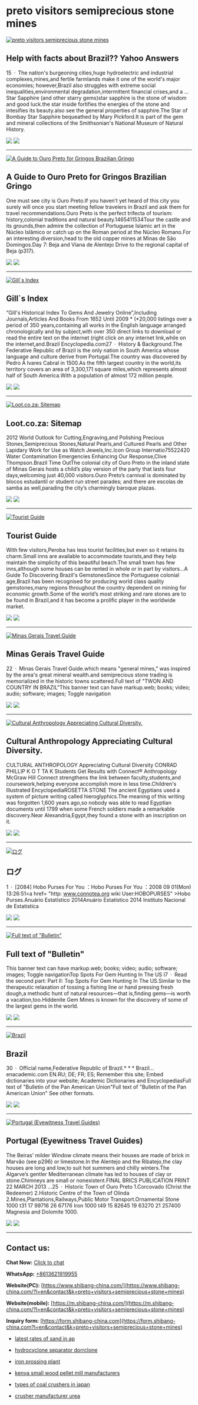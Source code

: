 # preto visitors semiprecious stone mines

<a href="https://swt.shibang-china.com/?l=en&img&k=preto+visitors+semiprecious+stone+mines" target="_blank">![preto visitors semiprecious stone mines](http://static.shibang-china.com/all-800x300/737.jpg)</a>

## Help with facts about Brazil?? Yahoo Answers
15&ensp;&#0183;&ensp;The nation's burgeoning cities,huge hydroelectric and industrial complexes,mines,and fertile farmlands make it one of the world's major economies; however,Brazil also struggles with extreme social inequalities,environmental degradation,intermittent financial crises,and a …Star Sapphire (and other starry gems)star sapphire is the stone of wisdom and good luck.the star inside fortifies the energies of the stone and intesifies its beauty.also see the general properties of sapphire.The Star of Bombay Star Sapphire bequeathed by Mary Pickford.It is part of the gem and mineral collections of the Smithsonian's National Museum of Natural History.


<a href="https://whatsapp.shibangsoft.com/WhatsApp.php" target="_blank" title="WhatsApp">![](http://static.shibang-china.com/icon/whatsapp.png)</a> <a href="https://swt.shibang-china.com/?l=en&icon&k=preto+visitors+semiprecious+stone+mines" target="_blank">![](http://static.shibang-china.com/icon/chat-en.png)</a>

---

<a href="https://swt.shibang-china.com/?l=en&img&k=preto+visitors+semiprecious+stone+mines" target="_blank">![A Guide to Ouro Preto for Gringos Brazilian Gringo](http://static.shibang-china.com/all-800x300/431.jpg)</a>

## A Guide to Ouro Preto for Gringos Brazilian Gringo
One must see city is Ouro Preto.If you haven’t yet heard of this city you surely will once you start meeting fellow travelers in Brazil and ask them for travel recommendations.Ouro Preto is the perfect trifecta of tourism: history,colonial traditions and natural beauty.1465411534Tour the castle and its grounds,then admire the collection of Portuguese Islamic art in the N&#250;cleo Isl&#226;mico or catch up on the Roman period at the N&#250;cleo Romano.For an interesting diversion,head to the old copper mines at Minas de S&#227;o Domingos.Day 7: Beja and Viana de Alentejo Drive to the regional capital of Beja (p317).


<a href="https://whatsapp.shibangsoft.com/WhatsApp.php" target="_blank" title="WhatsApp">![](http://static.shibang-china.com/icon/whatsapp.png)</a> <a href="https://swt.shibang-china.com/?l=en&icon&k=preto+visitors+semiprecious+stone+mines" target="_blank">![](http://static.shibang-china.com/icon/chat-en.png)</a>

---

<a href="https://swt.shibang-china.com/?l=en&img&k=preto+visitors+semiprecious+stone+mines" target="_blank">![Gill`s Index](http://static.shibang-china.com/all-800x300/344.jpg)</a>

## Gill`s Index
“Gill's Historical Index To Gems And Jewelry Online”,Including Journals,Articles And Books From 1652 Until 2009 * (*20,000 listings over a period of 350 years,containing all works in the English language arranged chronologically and by subject,with over 350 direct links to download or read the entire text on the internet (right click on any internet link,while on the internet,and.Brazil Encyclopedia.com27&ensp;&#0183;&ensp;History &amp; Background.The Federative Republic of Brazil is the only nation in South America whose language and culture derive from Portugal.The country was discovered by Pedro &#193; lvares Cabral in 1500.As the fifth largest country in the world,its territory covers an area of 3,300,171 square miles,which represents almost half of South America.With a population of almost 172 million people.


<a href="https://whatsapp.shibangsoft.com/WhatsApp.php" target="_blank" title="WhatsApp">![](http://static.shibang-china.com/icon/whatsapp.png)</a> <a href="https://swt.shibang-china.com/?l=en&icon&k=preto+visitors+semiprecious+stone+mines" target="_blank">![](http://static.shibang-china.com/icon/chat-en.png)</a>

---

<a href="https://swt.shibang-china.com/?l=en&img&k=preto+visitors+semiprecious+stone+mines" target="_blank">![Loot.co.za: Sitemap](http://static.shibang-china.com/all-800x300/609.jpg)</a>

## Loot.co.za: Sitemap
2012 World Outlook for Cutting,Engraving,and Polishing Precious Stones,Semiprecious Stones,Natural Pearls,and Cultured Pearls and Other Lapidary Work for Use as Watch Jewels,Inc.Icon Group Internatio75522420 Water Contamination Emergencies Enhancing Our Response,Clive Thompson.Brazil Time OutThe colonial city of Ouro Preto in the inland state of Minas Gerais hosts a child’s play version of the party that lasts four days,welcoming just 40,000 visitors.Ouro Preto’s carnival is dominated by blocos estudantil or student run street parades; and there are escolas de samba as well,parading the city’s charmingly baroque plazas.


<a href="https://whatsapp.shibangsoft.com/WhatsApp.php" target="_blank" title="WhatsApp">![](http://static.shibang-china.com/icon/whatsapp.png)</a> <a href="https://swt.shibang-china.com/?l=en&icon&k=preto+visitors+semiprecious+stone+mines" target="_blank">![](http://static.shibang-china.com/icon/chat-en.png)</a>

---

<a href="https://swt.shibang-china.com/?l=en&img&k=preto+visitors+semiprecious+stone+mines" target="_blank">![Tourist Guide](http://static.shibang-china.com/all-800x300/1315.jpg)</a>

## Tourist Guide
With few visitors,Peroba has less tourist facilities,but even so it retains its charm.Small inns are available to accommodate tourists,and they help maintain the simplicity of this beautiful beach.The small town has few inns,although some houses can be rented in whole or in part by visitors…A Guide To Discovering Brazil's GemstonesSince the Portuguese colonial age,Brazil has been recognised for producing world class quality gemstones,many regions throughout the country dependent on mining for economic growth.Some of the world’s most striking and rare stones are to be found in Brazil,and it has become a prolific player in the worldwide market.


<a href="https://whatsapp.shibangsoft.com/WhatsApp.php" target="_blank" title="WhatsApp">![](http://static.shibang-china.com/icon/whatsapp.png)</a> <a href="https://swt.shibang-china.com/?l=en&icon&k=preto+visitors+semiprecious+stone+mines" target="_blank">![](http://static.shibang-china.com/icon/chat-en.png)</a>

---

<a href="https://swt.shibang-china.com/?l=en&img&k=preto+visitors+semiprecious+stone+mines" target="_blank">![Minas Gerais Travel Guide](http://static.shibang-china.com/all-800x300/867.jpg)</a>

## Minas Gerais Travel Guide
22&ensp;&#0183;&ensp;Minas Gerais Travel Guide.which means &quot;general mines,&quot; was inspired by the area's great mineral wealth.and semiprecious stone trading is memorialized in the historic towns scattered.Full text of &quot;TWON AND COUNTRY IN BRAZIL&quot;This banner text can have markup.web; books; video; audio; software; images; Toggle navigation


<a href="https://whatsapp.shibangsoft.com/WhatsApp.php" target="_blank" title="WhatsApp">![](http://static.shibang-china.com/icon/whatsapp.png)</a> <a href="https://swt.shibang-china.com/?l=en&icon&k=preto+visitors+semiprecious+stone+mines" target="_blank">![](http://static.shibang-china.com/icon/chat-en.png)</a>

---

<a href="https://swt.shibang-china.com/?l=en&img&k=preto+visitors+semiprecious+stone+mines" target="_blank">![Cultural Anthropology Appreciating Cultural Diversity.](http://static.shibang-china.com/all-800x300/957.jpg)</a>

## Cultural Anthropology Appreciating Cultural Diversity.
CULTURAL ANTHROPOLOGY Appreciating Cultural Diversity CONRAD PHILLIP K O T TA K Students Get Results with Connect&#174; Anthropology McGraw Hill Connect strengthens the link between faculty,students,and coursework,helping everyone accomplish more in less time.Children's Illustrated EncyclopediaROSETTA STONE The ancient Egyptians used a system of picture writing called hieroglyphics.The meaning of this writing was forgotten 1,600 years ago,so nobody was able to read Egyptian documents until 1799 when some French soldiers made a remarkable discovery.Near Alexandria,Egypt,they found a stone with an inscription on it.


<a href="https://whatsapp.shibangsoft.com/WhatsApp.php" target="_blank" title="WhatsApp">![](http://static.shibang-china.com/icon/whatsapp.png)</a> <a href="https://swt.shibang-china.com/?l=en&icon&k=preto+visitors+semiprecious+stone+mines" target="_blank">![](http://static.shibang-china.com/icon/chat-en.png)</a>

---

<a href="https://swt.shibang-china.com/?l=en&img&k=preto+visitors+semiprecious+stone+mines" target="_blank">![ログ](http://static.shibang-china.com/all-800x300/779.jpg)</a>

## ログ
1&ensp;&#0183;&ensp;[2084] Hobo Purses For You ：Hobo Purses For You ：2008 09 01(Mon) 13:26:51&lt;a href= &quot;http: www.connotea.org wiki User:HOBOPURSES&quot; &gt;Hobo Purses.Anu&#225;rio Estat&#237;stico 2014Anu&#225;rio Estat&#237;stico 2014 Instituto Nacional de Estatistica


<a href="https://whatsapp.shibangsoft.com/WhatsApp.php" target="_blank" title="WhatsApp">![](http://static.shibang-china.com/icon/whatsapp.png)</a> <a href="https://swt.shibang-china.com/?l=en&icon&k=preto+visitors+semiprecious+stone+mines" target="_blank">![](http://static.shibang-china.com/icon/chat-en.png)</a>

---

<a href="https://swt.shibang-china.com/?l=en&img&k=preto+visitors+semiprecious+stone+mines" target="_blank">![Full text of &quot;Bulletin&quot;](http://static.shibang-china.com/all-800x300/39.jpg)</a>

## Full text of &quot;Bulletin&quot;
This banner text can have markup.web; books; video; audio; software; images; Toggle navigationTop Spots For Gem Hunting In The US I7&ensp;&#0183;&ensp;Read the second part: Part II: Top Spots For Gem Hunting In The US.Similar to the therapeutic relaxation of tossing a fishing line or hand pressing fresh dough,a methodic hunt of natural resources—that is,finding gems—is worth a vacation,too.Hiddenite Gem Mines is known for the discovery of some of the largest gems in the world.


<a href="https://whatsapp.shibangsoft.com/WhatsApp.php" target="_blank" title="WhatsApp">![](http://static.shibang-china.com/icon/whatsapp.png)</a> <a href="https://swt.shibang-china.com/?l=en&icon&k=preto+visitors+semiprecious+stone+mines" target="_blank">![](http://static.shibang-china.com/icon/chat-en.png)</a>

---

<a href="https://swt.shibang-china.com/?l=en&img&k=preto+visitors+semiprecious+stone+mines" target="_blank">![Brazil](http://static.shibang-china.com/all-800x300/450.jpg)</a>

## Brazil
30&ensp;&#0183;&ensp;Official name,Federative Republic of Brazil.* * * Brazil… enacademic.com EN.RU; DE; FR; ES; Remember this site; Embed dictionaries into your website; Academic Dictionaries and EncyclopediasFull text of &quot;Bulletin of the Pan American Union&quot;Full text of &quot;Bulletin of the Pan American Union&quot; See other formats.


<a href="https://whatsapp.shibangsoft.com/WhatsApp.php" target="_blank" title="WhatsApp">![](http://static.shibang-china.com/icon/whatsapp.png)</a> <a href="https://swt.shibang-china.com/?l=en&icon&k=preto+visitors+semiprecious+stone+mines" target="_blank">![](http://static.shibang-china.com/icon/chat-en.png)</a>

---

<a href="https://swt.shibang-china.com/?l=en&img&k=preto+visitors+semiprecious+stone+mines" target="_blank">![Portugal (Eyewitness Travel Guides)](http://static.shibang-china.com/all-800x300/1006.jpg)</a>

## Portugal (Eyewitness Travel Guides)
The Beiras’ milder Window climate means their houses are made of brick in Marv&#227;o (see p296) or limestone.In the Alentejo and the Ribatejo,the clay houses are long and low,to suit hot summers and chilly winters.The Algarve’s gentler Mediterranean climate has led to houses of clay or stone.Chimneys are small or nonexistent.FINAL BRICS PUBLICATION PRINT 22 MARCH 2013 …25&ensp;&#0183;&ensp;Historic Town of Ouro Preto 1.Corcovado (Christ the Redeemer) 2.Historic Centre of the Town of Olinda 2.Mines,Plantations,Railways,Public Motor Transport.Ornamental Stone 1000 t31 17 99716 26 67176 Iron 1000 t49 15 82645 19 63270 21 257400 Magnesia and Dolomite 1000.


<a href="https://whatsapp.shibangsoft.com/WhatsApp.php" target="_blank" title="WhatsApp">![](http://static.shibang-china.com/icon/whatsapp.png)</a> <a href="https://swt.shibang-china.com/?l=en&icon&k=preto+visitors+semiprecious+stone+mines" target="_blank">![](http://static.shibang-china.com/icon/chat-en.png)</a>

---
## Contact us:

**Chat Now:** [Click to chat](https://swt.shibang-china.com?l=en&contact&k=preto+visitors+semiprecious+stone+mines)

**WhatsApp:**  [+8613621919955](https://whatsapp.shibangsoft.com/WhatsApp.php)

**Website(PC):** [https://www.shibang-china.com/](https://www.shibang-china.com/?l=en&contact&k=preto+visitors+semiprecious+stone+mines)

**Website(mobile):** [https://m.shibang-china.com/](https://m.shibang-china.com/?l=en&contact&k=preto+visitors+semiprecious+stone+mines)

**Inquiry form:** [https://form.shibang-china.com](https://form.shibang-china.com?l=en&contact&k=preto+visitors+semiprecious+stone+mines)

* [latest rates of sand in ap](../136/latest%20rates%20of%20sand%20in%20ap.md)

* [hydrocyclone separator dorrclone](../126/hydrocyclone%20separator%20dorrclone.md)

* [iron prossing plant](../128/iron%20prossing%20plant.md)

* [kenya small wood pellet mill manufacturers](../138/kenya%20small%20wood%20pellet%20mill%20manufacturers.md)

* [types of coal crushers in japan](../130/types%20of%20coal%20crushers%20in%20japan.md)

* [crusher manufacturer urea](../132/crusher%20manufacturer%20urea.md)